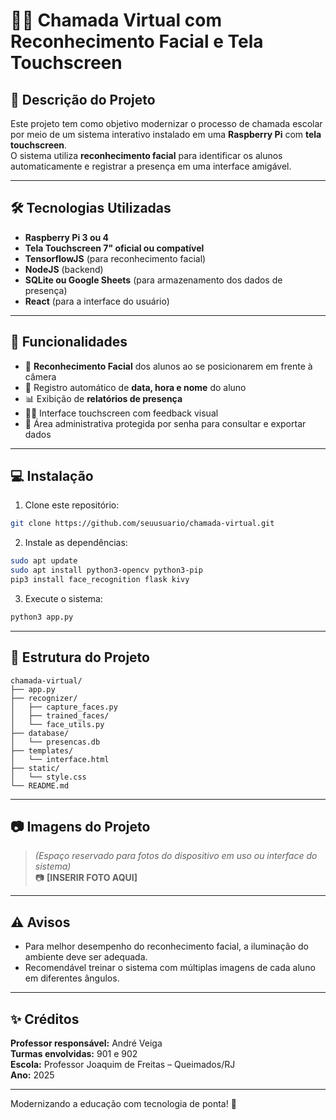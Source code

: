 # 🧑‍🏫 Chamada Virtual com Reconhecimento Facial e Tela Touchscreen

## 📘 Descrição do Projeto

Este projeto tem como objetivo modernizar o processo de chamada escolar por meio de um sistema interativo instalado em uma **Raspberry Pi** com **tela touchscreen**.  
O sistema utiliza **reconhecimento facial** para identificar os alunos automaticamente e registrar a presença em uma interface amigável.

---

## 🛠️ Tecnologias Utilizadas

- **Raspberry Pi 3 ou 4**  
- **Tela Touchscreen 7" oficial ou compatível**  
- **TensorflowJS** (para reconhecimento facial)  
- **NodeJS** (backend)  
- **SQLite ou Google Sheets** (para armazenamento dos dados de presença)  
- **React** (para a interface do usuário)

---

## 🎯 Funcionalidades

- 📸 **Reconhecimento Facial** dos alunos ao se posicionarem em frente à câmera
- 📝 Registro automático de **data, hora e nome** do aluno
- 📊 Exibição de **relatórios de presença**
- 🧑‍💻 Interface touchscreen com feedback visual
- 🔐 Área administrativa protegida por senha para consultar e exportar dados

---

## 💻 Instalação

1. Clone este repositório:
```bash
git clone https://github.com/seuusuario/chamada-virtual.git
```

2. Instale as dependências:
```bash
sudo apt update
sudo apt install python3-opencv python3-pip
pip3 install face_recognition flask kivy
```

3. Execute o sistema:
```bash
python3 app.py
```

---

## 📂 Estrutura do Projeto

```
chamada-virtual/
├── app.py
├── recognizer/
│   ├── capture_faces.py
│   ├── trained_faces/
│   └── face_utils.py
├── database/
│   └── presencas.db
├── templates/
│   └── interface.html
├── static/
│   └── style.css
└── README.md
```

---

## 📷 Imagens do Projeto

> *(Espaço reservado para fotos do dispositivo em uso ou interface do sistema)*  
📷 **[INSERIR FOTO AQUI]**

---

## ⚠️ Avisos

- Para melhor desempenho do reconhecimento facial, a iluminação do ambiente deve ser adequada.
- Recomendável treinar o sistema com múltiplas imagens de cada aluno em diferentes ângulos.

---

## ✨ Créditos

**Professor responsável:** André Veiga  
**Turmas envolvidas:** 901 e 902  
**Escola:** Professor Joaquim de Freitas – Queimados/RJ  
**Ano:** 2025

---

Modernizando a educação com tecnologia de ponta! 🚀
